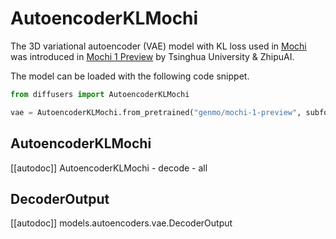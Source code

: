 <!-- Copyright 2025 The HuggingFace Team. All rights reserved.

Licensed under the Apache License, Version 2.0 (the "License"); you may not use this file except in compliance with
the License. You may obtain a copy of the License at

http://www.apache.org/licenses/LICENSE-2.0

Unless required by applicable law or agreed to in writing, software distributed under the License is distributed on
an "AS IS" BASIS, WITHOUT WARRANTIES OR CONDITIONS OF ANY KIND, either express or implied. See the License for the
specific language governing permissions and limitations under the License. -->

# AutoencoderKLMochi

The 3D variational autoencoder (VAE) model with KL loss used in [Mochi](https://github.com/genmoai/models) was introduced in [Mochi 1 Preview](https://huggingface.co/genmo/mochi-1-preview) by Tsinghua University & ZhipuAI.

The model can be loaded with the following code snippet.

```python
from diffusers import AutoencoderKLMochi

vae = AutoencoderKLMochi.from_pretrained("genmo/mochi-1-preview", subfolder="vae", torch_dtype=torch.float32).to("cuda")
```

## AutoencoderKLMochi

[[autodoc]] AutoencoderKLMochi
    - decode
    - all

## DecoderOutput

[[autodoc]] models.autoencoders.vae.DecoderOutput
